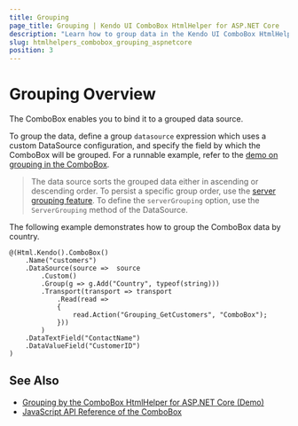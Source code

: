```yaml
---
title: Grouping
page_title: Grouping | Kendo UI ComboBox HtmlHelper for ASP.NET Core
description: "Learn how to group data in the Kendo UI ComboBox HtmlHelper for ASP.NET Core works."
slug: htmlhelpers_combobox_grouping_aspnetcore
position: 3
---
```


# Grouping Overview

The ComboBox enables you to bind it to a grouped data source.

To group the data, define a group `datasource` expression which uses a custom DataSource configuration, and specify the field by which the ComboBox will be grouped. For a runnable example, refer to the [demo on grouping in the ComboBox](https://demos.telerik.com/aspnet-core/combobox/grouping).

> The data source sorts the grouped data either in ascending or descending order. To persist a specific group order, use the [server grouping feature](http://docs.telerik.com/kendo-ui/api/javascript/data/datasource#configuration-serverGrouping). To define the `serverGrouping` option, use the `ServerGrouping` method of the DataSource.

The following example demonstrates how to group the ComboBox data by country.

    @(Html.Kendo().ComboBox()
        .Name("customers")
        .DataSource(source =>  source
            .Custom()
            .Group(g => g.Add("Country", typeof(string)))
            .Transport(transport => transport
                .Read(read =>
                {
                    read.Action("Grouping_GetCustomers", "ComboBox");
                }))
            )
        .DataTextField("ContactName")
        .DataValueField("CustomerID")
    )

## See Also

* [Grouping by the ComboBox HtmlHelper for ASP.NET Core (Demo)](https://demos.telerik.com/aspnet-core/combobox/grouping)
* [JavaScript API Reference of the ComboBox](http://docs.telerik.com/kendo-ui/api/javascript/ui/combobox)
